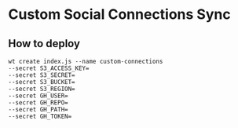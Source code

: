 # Custom Social Connections Sync

## How to deploy

```
wt create index.js --name custom-connections 
--secret S3_ACCESS_KEY= 
--secret S3_SECRET=
--secret S3_BUCKET= 
--secret S3_REGION=
--secret GH_USER=
--secret GH_REPO=
--secret GH_PATH=
--secret GH_TOKEN=

```
